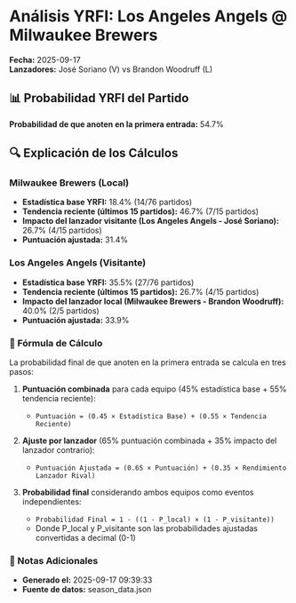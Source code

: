 # Análisis YRFI: Los Angeles Angels @ Milwaukee Brewers

**Fecha:** 2025-09-17  
**Lanzadores:** José Soriano (V) vs Brandon Woodruff (L)

## 📊 Probabilidad YRFI del Partido

**Probabilidad de que anoten en la primera entrada:** 54.7%

## 🔍 Explicación de los Cálculos

### Milwaukee Brewers (Local)
- **Estadística base YRFI:** 18.4% (14/76 partidos)
- **Tendencia reciente (últimos 15 partidos):** 46.7% (7/15 partidos)
- **Impacto del lanzador visitante (Los Angeles Angels - José Soriano):** 26.7% (4/15 partidos)
- **Puntuación ajustada:** 31.4%

### Los Angeles Angels (Visitante)
- **Estadística base YRFI:** 35.5% (27/76 partidos)
- **Tendencia reciente (últimos 15 partidos):** 26.7% (4/15 partidos)
- **Impacto del lanzador local (Milwaukee Brewers - Brandon Woodruff):** 40.0% (2/5 partidos)
- **Puntuación ajustada:** 33.9%

### 📝 Fórmula de Cálculo

La probabilidad final de que anoten en la primera entrada se calcula en tres pasos:

1. **Puntuación combinada** para cada equipo (45% estadística base + 55% tendencia reciente):
   - `Puntuación = (0.45 × Estadística Base) + (0.55 × Tendencia Reciente)`

2. **Ajuste por lanzador** (65% puntuación combinada + 35% impacto del lanzador contrario):
   - `Puntuación Ajustada = (0.65 × Puntuación) + (0.35 × Rendimiento Lanzador Rival)`

3. **Probabilidad final** considerando ambos equipos como eventos independientes:
   - `Probabilidad Final = 1 - ((1 - P_local) × (1 - P_visitante))`
   - Donde P_local y P_visitante son las probabilidades ajustadas convertidas a decimal (0-1)

### 📌 Notas Adicionales

- **Generado el:** 2025-09-17 09:39:33
- **Fuente de datos:** season_data.json
